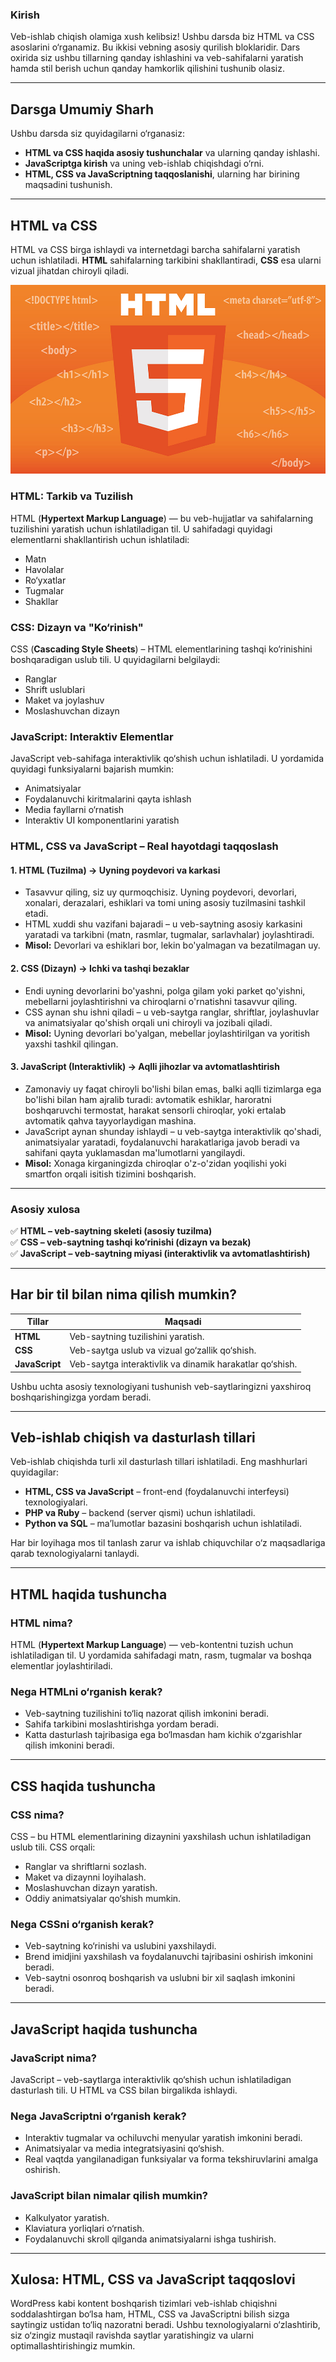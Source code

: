 ### **Kirish**  

Veb-ishlab chiqish olamiga xush kelibsiz! Ushbu darsda biz HTML va CSS asoslarini o‘rganamiz. Bu ikkisi vebning asosiy qurilish bloklaridir. Dars oxirida siz ushbu tillarning qanday ishlashini va veb-sahifalarni yaratish hamda stil berish uchun qanday hamkorlik qilishini tushunib olasiz.  

---

## **Darsga Umumiy Sharh**  

Ushbu darsda siz quyidagilarni o‘rganasiz:  
- **HTML va CSS haqida asosiy tushunchalar** va ularning qanday ishlashi.  
- **JavaScriptga kirish** va uning veb-ishlab chiqishdagi o‘rni.  
- **HTML, CSS va JavaScriptning taqqoslanishi**, ularning har birining maqsadini tushunish.   

---

## **HTML va CSS**  

HTML va CSS birga ishlaydi va internetdagi barcha sahifalarni yaratish uchun ishlatiladi. **HTML** sahifalarning tarkibini shakllantiradi, **CSS** esa ularni vizual jihatdan chiroyli qiladi.  

![HTML](../../../assets/imgs/Courses/AsoslarKursi/3-dars/html.jpg)
### **HTML: Tarkib va Tuzilish**  
HTML (**Hypertext Markup Language**) — bu veb-hujjatlar va sahifalarning tuzilishini yaratish uchun ishlatiladigan til. U sahifadagi quyidagi elementlarni shakllantirish uchun ishlatiladi:  
- Matn  
- Havolalar  
- Ro‘yxatlar  
- Tugmalar  
- Shakllar  


### **CSS: Dizayn va "Ko‘rinish"**  
CSS (**Cascading Style Sheets**) – HTML elementlarining tashqi ko‘rinishini boshqaradigan uslub tili. U quyidagilarni belgilaydi:  
- Ranglar  
- Shrift uslublari  
- Maket va joylashuv  
- Moslashuvchan dizayn  

### **JavaScript: Interaktiv Elementlar**  
JavaScript veb-sahifaga interaktivlik qo‘shish uchun ishlatiladi. U yordamida quyidagi funksiyalarni bajarish mumkin:  
- Animatsiyalar  
- Foydalanuvchi kiritmalarini qayta ishlash  
- Media fayllarni o‘rnatish  
- Interaktiv UI komponentlarini yaratish  

### **HTML, CSS va JavaScript – Real hayotdagi taqqoslash**  

#### **1. HTML (Tuzilma) → Uyning poydevori va karkasi**  
- Tasavvur qiling, siz uy qurmoqchisiz. Uyning poydevori, devorlari, xonalari, derazalari, eshiklari va tomi uning asosiy tuzilmasini tashkil etadi.  
- HTML xuddi shu vazifani bajaradi – u veb-saytning asosiy karkasini yaratadi va tarkibni (matn, rasmlar, tugmalar, sarlavhalar) joylashtiradi.  
- **Misol:** Devorlari va eshiklari bor, lekin bo'yalmagan va bezatilmagan uy.  

#### **2. CSS (Dizayn) → Ichki va tashqi bezaklar**  
- Endi uyning devorlarini bo'yashni, polga gilam yoki parket qo'yishni, mebellarni joylashtirishni va chiroqlarni o'rnatishni tasavvur qiling.  
- CSS aynan shu ishni qiladi – u veb-saytga ranglar, shriftlar, joylashuvlar va animatsiyalar qo'shish orqali uni chiroyli va jozibali qiladi.  
- **Misol:** Uyning devorlari bo'yalgan, mebellar joylashtirilgan va yoritish yaxshi tashkil qilingan.  

#### **3. JavaScript (Interaktivlik) → Aqlli jihozlar va avtomatlashtirish**  
- Zamonaviy uy faqat chiroyli bo'lishi bilan emas, balki aqlli tizimlarga ega bo'lishi bilan ham ajralib turadi: avtomatik eshiklar, haroratni boshqaruvchi termostat, harakat sensorli chiroqlar, yoki ertalab avtomatik qahva tayyorlaydigan mashina.  
- JavaScript aynan shunday ishlaydi – u veb-saytga interaktivlik qo'shadi, animatsiyalar yaratadi, foydalanuvchi harakatlariga javob beradi va sahifani qayta yuklamasdan ma'lumotlarni yangilaydi.  
- **Misol:** Xonaga kirganingizda chiroqlar o'z-o'zidan yoqilishi yoki smartfon orqali isitish tizimini boshqarish.  

---

### **Asosiy xulosa**  
✅ **HTML – veb-saytning skeleti (asosiy tuzilma)**  
✅ **CSS – veb-saytning tashqi ko‘rinishi (dizayn va bezak)**  
✅ **JavaScript – veb-saytning miyasi (interaktivlik va avtomatlashtirish)**  


---

## **Har bir til bilan nima qilish mumkin?**  

| **Tillar**  | **Maqsadi** |
|------------|------------|
| **HTML**   | Veb-saytning tuzilishini yaratish. |
| **CSS**    | Veb-saytga uslub va vizual go‘zallik qo‘shish. |
| **JavaScript** | Veb-saytga interaktivlik va dinamik harakatlar qo‘shish. |

Ushbu uchta asosiy texnologiyani tushunish veb-saytlaringizni yaxshiroq boshqarishingizga yordam beradi.  

---

## **Veb-ishlab chiqish va dasturlash tillari**  

Veb-ishlab chiqishda turli xil dasturlash tillari ishlatiladi. Eng mashhurlari quyidagilar:  
- **HTML, CSS va JavaScript** – front-end (foydalanuvchi interfeysi) texnologiyalari.  
- **PHP va Ruby** – backend (server qismi) uchun ishlatiladi.  
- **Python va SQL** – ma’lumotlar bazasini boshqarish uchun ishlatiladi.  

Har bir loyihaga mos til tanlash zarur va ishlab chiquvchilar o‘z maqsadlariga qarab texnologiyalarni tanlaydi.  

---

## **HTML haqida tushuncha**  

### **HTML nima?**  
HTML (**Hypertext Markup Language**) — veb-kontentni tuzish uchun ishlatiladigan til. U yordamida sahifadagi matn, rasm, tugmalar va boshqa elementlar joylashtiriladi.  

### **Nega HTMLni o‘rganish kerak?**  
- Veb-saytning tuzilishini to‘liq nazorat qilish imkonini beradi.  
- Sahifa tarkibini moslashtirishga yordam beradi.  
- Katta dasturlash tajribasiga ega bo‘lmasdan ham kichik o‘zgarishlar qilish imkonini beradi.  

---

## **CSS haqida tushuncha**  

### **CSS nima?**  
CSS – bu HTML elementlarining dizaynini yaxshilash uchun ishlatiladigan uslub tili. CSS orqali:  
- Ranglar va shriftlarni sozlash.  
- Maket va dizaynni loyihalash.  
- Moslashuvchan dizayn yaratish.  
- Oddiy animatsiyalar qo‘shish mumkin.  

### **Nega CSSni o‘rganish kerak?**  
- Veb-saytning ko‘rinishi va uslubini yaxshilaydi.  
- Brend imidjini yaxshilash va foydalanuvchi tajribasini oshirish imkonini beradi.  
- Veb-saytni osonroq boshqarish va uslubni bir xil saqlash imkonini beradi.  

---

## **JavaScript haqida tushuncha**  

### **JavaScript nima?**  
JavaScript – veb-saytlarga interaktivlik qo‘shish uchun ishlatiladigan dasturlash tili. U HTML va CSS bilan birgalikda ishlaydi.  

### **Nega JavaScriptni o‘rganish kerak?**  
- Interaktiv tugmalar va ochiluvchi menyular yaratish imkonini beradi.  
- Animatsiyalar va media integratsiyasini qo‘shish.  
- Real vaqtda yangilanadigan funksiyalar va forma tekshiruvlarini amalga oshirish.  

### **JavaScript bilan nimalar qilish mumkin?**  
- Kalkulyator yaratish.  
- Klaviatura yorliqlari o‘rnatish.  
- Foydalanuvchi skroll qilganda animatsiyalarni ishga tushirish.  

---

## **Xulosa: HTML, CSS va JavaScript taqqoslovi**  

WordPress kabi kontent boshqarish tizimlari veb-ishlab chiqishni soddalashtirgan bo‘lsa ham, HTML, CSS va JavaScriptni bilish sizga saytingiz ustidan to‘liq nazoratni beradi. Ushbu texnologiyalarni o‘zlashtirib, siz o‘zingiz mustaqil ravishda saytlar yaratishingiz va ularni optimallashtirishingiz mumkin.